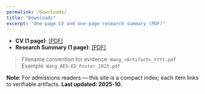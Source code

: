 ```yaml
---
permalink: /downloads/
title: "Downloads"
excerpt: "One-page CV and one-page research summary (PDF)"
---
```


- **CV (1 page)**: [[PDF]](/files/Wang_Eve_CV.pdf)
- **Research Summary (1 page)**: [[PDF]](/files/Wang_Eve_ResearchSummary.pdf)

> Filename convention for evidence: `Wang_<Artifact>_YYYY.pdf`  
> Example: `Wang_AES-ED_Poster_2025.pdf`

**Note**: For admissions readers — this site is a compact index; each item links to verifiable artifacts. **Last updated: 2025-10.**
